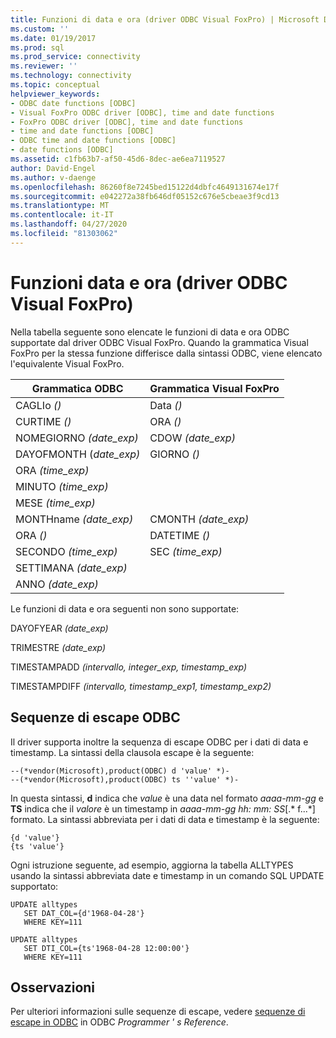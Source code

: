 ```yaml
---
title: Funzioni di data e ora (driver ODBC Visual FoxPro) | Microsoft Docs
ms.custom: ''
ms.date: 01/19/2017
ms.prod: sql
ms.prod_service: connectivity
ms.reviewer: ''
ms.technology: connectivity
ms.topic: conceptual
helpviewer_keywords:
- ODBC date functions [ODBC]
- Visual FoxPro ODBC driver [ODBC], time and date functions
- FoxPro ODBC driver [ODBC], time and date functions
- time and date functions [ODBC]
- ODBC time and date functions [ODBC]
- date functions [ODBC]
ms.assetid: c1fb63b7-af50-45d6-8dec-ae6ea7119527
author: David-Engel
ms.author: v-daenge
ms.openlocfilehash: 86260f8e7245bed15122d4dbfc4649131674e17f
ms.sourcegitcommit: e042272a38fb646df05152c676e5cbeae3f9cd13
ms.translationtype: MT
ms.contentlocale: it-IT
ms.lasthandoff: 04/27/2020
ms.locfileid: "81303062"
---
```

# <a name="time-and-date-functions-visual-foxpro-odbc-driver"></a>Funzioni data e ora (driver ODBC Visual FoxPro)
Nella tabella seguente sono elencate le funzioni di data e ora ODBC supportate dal driver ODBC Visual FoxPro. Quando la grammatica Visual FoxPro per la stessa funzione differisce dalla sintassi ODBC, viene elencato l'equivalente Visual FoxPro.  
  
|Grammatica ODBC|Grammatica Visual FoxPro|  
|------------------|---------------------------|  
|CAGLIo *()*|Data *()*|  
|CURTIME *()*|ORA *()*|  
|NOMEGIORNO *(date_exp)*|CDOW *(date_exp)*|  
|DAYOFMONTH (*date_exp)*|GIORNO *()*|  
|ORA *(time_exp)*||  
|MINUTO *(time_exp)*||  
|MESE *(time_exp)*||  
|MONTHname *(date_exp)*|CMONTH *(date_exp)*|  
|ORA *()*|DATETIME *()*|  
|SECONDO *(time_exp)*|SEC *(time_exp)*|  
|SETTIMANA *(date_exp)*||  
|ANNO *(date_exp)*||  
  
 Le funzioni di data e ora seguenti non sono supportate:  
  
 DAYOFYEAR *(date_exp)*  
  
 TRIMESTRE *(date_exp)*  
  
 TIMESTAMPADD *(intervallo, integer_exp, timestamp_exp)*  
  
 TIMESTAMPDIFF *(intervallo, timestamp_exp1, timestamp_exp2)*  
  
## <a name="odbc-escape-sequences"></a>Sequenze di escape ODBC  
 Il driver supporta inoltre la sequenza di escape ODBC per i dati di data e timestamp. La sintassi della clausola escape è la seguente:  
  
```  
--(*vendor(Microsoft),product(ODBC) d 'value' *)-  
--(*vendor(Microsoft),product(ODBC) ts ''value' *)-  
```  
  
 In questa sintassi, **d** indica che *value* è una data nel formato *aaaa-mm-gg* e **TS** indica che il *valore* è un timestamp in *aaaa-mm-gg hh: mm: SS*[.* f...*] formato. La sintassi abbreviata per i dati di data e timestamp è la seguente:  
  
```  
{d 'value'}  
{ts 'value'}  
```  
  
 Ogni istruzione seguente, ad esempio, aggiorna la tabella ALLTYPES usando la sintassi abbreviata date e timestamp in un comando SQL UPDATE supportato:  
  
```  
UPDATE alltypes  
   SET DAT_COL={d'1968-04-28'}  
   WHERE KEY=111  
  
UPDATE alltypes  
   SET DTI_COL={ts'1968-04-28 12:00:00'}  
   WHERE KEY=111  
```  
  
## <a name="remarks"></a>Osservazioni  
 Per ulteriori informazioni sulle sequenze di escape, vedere [sequenze di escape in ODBC](../../odbc/reference/develop-app/escape-sequences-in-odbc.md) in ODBC *Programmer ' s Reference*.
